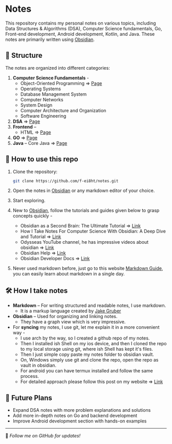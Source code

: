 # Notes 

This repository contains my personal notes on various topics, including Data Structures & Algorithms (DSA), Computer Science fundamentals, Go, Front-end development, Android development, Kotlin, and Java. These notes are primarily written using [Obsidian](https://obsidian.md/).

## 📁 Structure

The notes are organized into different categories:

1. **Computer Science Fundamentals** -
	- Object-Oriented Programming => [Page](CS%20Fundamentals/OOPS.md)
	- Operating Systems
	- Database Management System
	- Computer Networks
	- System Design
	- Computer Architecture and Organization
	- Software Engineering
2. **DSA** => [Page](DSA.md)
3. **Frontend** – 
	- HTML => [Page](HTML)
4. **GO** => [Page](Go.md)
5. **Java** – Core Java => [Page](Basic.md)

## 🔧 How to use this repo

1. Clone the repository:

   ```sh
   git clone https://github.com/f-ei8ht/notes.git
   ```

2. Open the notes in [Obsidian](https://obsidian.md/) or any markdown editor of your choice.
3. Start exploring.
4. New to [Obsidian](https://obsidian.md/), follow the tutorials and guides given below to grasp concepts quickly -
	- Obsidian as a Second Brain: The Ultimate Tutorial => [Link](https://youtu.be/WqKluXIra70?si=xTnUb7_jCbRV4Z6t)
	- How I Take Notes For Computer Science With Obsidian: A Deep Dive and Tutorial => [Link](https://youtu.be/QWYG_67ADv4?si=dHFMzQ1EulefyaLB)
	- Odysseas YouTube channel, he has impressive videos about obsidian => [Link](https://youtube.com/@odysseas__?si=uOT-U7jP-hSCyZaD)
	- Obsidian Help => [Link](https://help.obsidian.md/Home)
	- Obsidian Developer Docs => [Link](https://docs.obsidian.md/Home)
5. Never used markdown before, just go to this website [Markdown Guide](https://www.markdownguide.org/), you can easily learn about markdown in a single day.


## 🛠 How I take notes

- **Markdown** – For writing structured and readable notes, I use markdown.
	- It is a markup language created by [Jake Gruber](https://daringfireball.net/projects/markdown/)
- **Obsidian** – Used for organizing and linking notes.
	- They have a graph view which is very impressive.
- For **syncing** my notes, I use git, let me explain it in a more convenient way - 
	- I use arch by the way, so I created a github repo of my notes.
	- Then I installed ish Shell on my ios device, and then I cloned the repo to my local storage using git, where ish Shell has kept it's files.
	- Then I just simple copy paste my notes folder to obsidian vault.
	- On, Windows simply use git and clone the repo, open the repo as vault in obsidian.
	- For android you can have termux installed and follow the same process.
	- For detailed approach please follow this post on my website => [Link](https://my-new-hugo-si.netlify.app/posts/how-i-sync-my-notes/)

## 🚀 Future Plans

- Expand DSA notes with more problem explanations and solutions
- Add more in-depth notes on Go and backend development
- Improve Android development section with hands-on examples

---
📌 _Follow me on GitHub for updates!_
